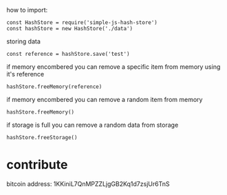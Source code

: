 how to import:
```
const HashStore = require('simple-js-hash-store')
const hashStore = new HashStore('./data')
```
storing data
```
const reference = hashStore.save('test')
```
if memory encombered you can remove a specific item from memory using it's reference
```
hashStore.freeMemory(reference)
```
if memory encombered you can remove a random item from memory
```
hashStore.freeMemory()
```
if storage is full you can remove a random data from storage
```
hashStore.freeStorage()
```

# contribute

bitcoin address: 1KKiniL7QnMPZZLjgGB2Kq1d7zsjUr6TnS 